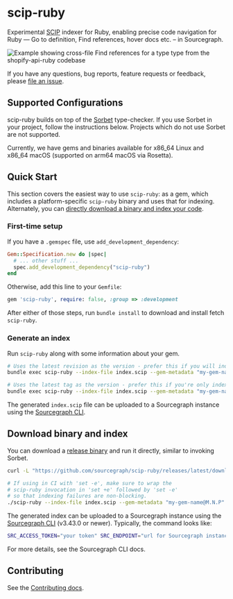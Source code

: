 # scip-ruby

Experimental [SCIP](https://github.com/sourcegraph/scip) indexer for Ruby,
enabling precise code navigation for Ruby —
Go to definition, Find references, hover docs etc. –
in Sourcegraph.

![Example showing cross-file Find references for a type type from the shopify-api-ruby codebase](https://user-images.githubusercontent.com/93103176/185077342-77172ac8-a363-49e4-9d7a-babb541281b1.png)

If you have any questions, bug reports, feature requests or feedback,
please [file an issue](https://github.com/sourcegraph/scip-ruby/issues/new/choose).

## Supported Configurations

scip-ruby builds on top of
the [Sorbet](https://github.com/sorbet/sorbet) type-checker.
If you use Sorbet in your project, follow the instructions below.
Projects which do not use Sorbet are not supported.

Currently, we have gems and binaries available for x86\_64 Linux and x86\_64 macOS (supported on arm64 macOS via Rosetta).

## Quick Start

This section covers the easiest way to use `scip-ruby`: as a gem,
which includes a platform-specific `scip-ruby` binary
and uses that for indexing.
Alternately, you can
[directly download a binary and index your code](#download-binary-and-index).

### First-time setup

If you have a `.gemspec` file, use `add_development_dependency`:

```ruby
Gem::Specification.new do |spec|
  # ... other stuff ...
  spec.add_development_dependency("scip-ruby")
end
```

Otherwise, add this line to your `Gemfile`:

```ruby
gem 'scip-ruby', require: false, :group => :development
```
After either of those steps, run `bundle install`
to download and install fetch `scip-ruby`.

### Generate an index

Run `scip-ruby` along with some information about your gem.

<!-- TODO: Add support for defaulting. -->

```bash
# Uses the latest revision as the version - prefer this if you will index every commit
bundle exec scip-ruby --index-file index.scip --gem-metadata "my-gem-name@$(git rev-parse HEAD)"

# Uses the latest tag as the version - prefer this if you're only indexing specific tags
bundle exec scip-ruby --index-file index.scip --gem-metadata "my-gem-name@$(git describe --tags --abbrev=0)"
```

The generated `index.scip` file can be uploaded
to a Sourcegraph instance using the [Sourcegraph CLI](https://github.com/sourcegraph/src-cli).

## Download binary and index

You can download a
[release binary](https://github.com/sourcegraph/scip-ruby/releases)
and run it directly, similar to invoking Sorbet.

```bash
curl -L "https://github.com/sourcegraph/scip-ruby/releases/latest/download/scip-ruby-x86_64-$(uname -s | tr '[:upper:]' '[:lower:]')" -o scip-ruby && chmod +x scip-ruby

# If using in CI with 'set -e', make sure to wrap the
# scip-ruby invocation in 'set +e' followed by 'set -e'
# so that indexing failures are non-blocking.
./scip-ruby --index-file index.scip --gem-metadata "my-gem-name@M.N.P"
```

The generated index can be uploaded to a Sourcegraph instance
using the [Sourcegraph CLI](https://github.com/sourcegraph/src-cli) (v3.43.0 or newer).
Typically, the command looks like:

```bash
SRC_ACCESS_TOKEN="your token" SRC_ENDPOINT="url for Sourcegraph instance" src code-intel upload -file=/path/to/index.scip
```

For more details, see the Sourcegraph CLI docs.

## Contributing

See the [Contributing docs](./docs/scip-ruby/CONTRIBUTING.md).
